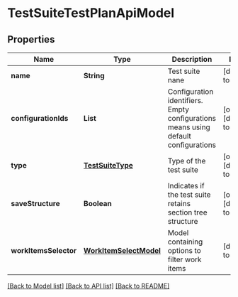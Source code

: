# TestSuiteTestPlanApiModel
## Properties

| Name | Type | Description | Notes |
|------------ | ------------- | ------------- | -------------|
| **name** | **String** | Test suite nane | [default to null] |
| **configurationIds** | **List** | Configuration identifiers. Empty configurations means using default configurations | [optional] [default to null] |
| **type** | [**TestSuiteType**](TestSuiteType.md) | Type of the test suite | [optional] [default to null] |
| **saveStructure** | **Boolean** | Indicates if the test suite retains section tree structure | [optional] [default to null] |
| **workItemsSelector** | [**WorkItemSelectModel**](WorkItemSelectModel.md) | Model containing options to filter work items | [default to null] |

[[Back to Model list]](../README.md#documentation-for-models) [[Back to API list]](../README.md#documentation-for-api-endpoints) [[Back to README]](../README.md)

